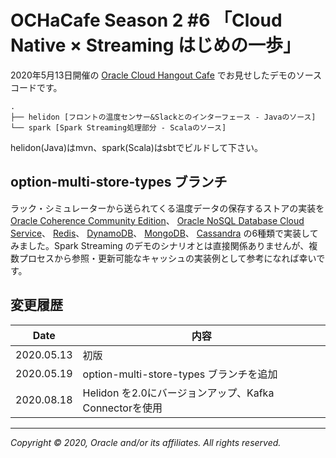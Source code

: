# OCHaCafe Season 2 #6 「Cloud Native × Streaming はじめの一歩」

2020年5月13日開催の [Oracle Cloud Hangout Cafe](https://ochacafe.connpass.com/event/169396/) でお見せしたデモのソースコードです。

```text
.
├── helidon [フロントの温度センサー&Slackとのインターフェース - Javaのソース]
└── spark [Spark Streaming処理部分 - Scalaのソース]
```

helidon(Java)はmvn、spark(Scala)はsbtでビルドして下さい。

## option-multi-store-types ブランチ

ラック・シミュレーターから送られてくる温度データの保存するストアの実装を
[Oracle Coherence Community Edition](https://github.com/oracle/coherence)、 
[Oracle NoSQL Database Cloud Service](https://docs.oracle.com/cd/E83857_01/paas/nosql-cloud/index.html)、
[Redis](https://redis.io/)、
[DynamoDB](https://aws.amazon.com/jp/dynamodb/)、
[MongoDB](https://www.mongodb.com/)、
[Cassandra](https://cassandra.apache.org/)
の6種類で実装してみました。Spark Streaming のデモのシナリオとは直接関係ありませんが、複数プロセスから参照・更新可能なキャッシュの実装例として参考になれば幸いです。

## 変更履歴

|Date      | 内容 |
|----------|-------------------------------------------------------|
|2020.05.13| 初版 |
|2020.05.19| option-multi-store-types ブランチを追加                 |
|2020.08.18| Helidon を2.0にバージョンアップ、Kafka Connectorを使用   |

---
_Copyright © 2020, Oracle and/or its affiliates. All rights reserved._
